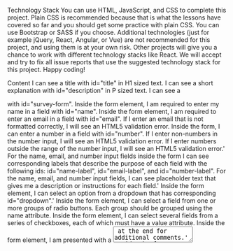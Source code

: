 Technology Stack
You can use HTML, JavaScript, and CSS to complete this project. Plain CSS is recommended because that is what the lessons have covered so far and you should get some practice with plain CSS. You can use Bootstrap or SASS if you choose. Additional technologies (just for example jQuery, React, Angular, or Vue) are not recommended for this project, and using them is at your own risk. Other projects will give you a chance to work with different technology stacks like React. We will accept and try to fix all issue reports that use the suggested technology stack for this project. Happy coding!

Content
  I can see a title with id="title" in H1 sized text.
  I can see a short explanation with id="description" in P sized text.
  I can see a <form> with id="survey-form".
  Inside the form element, I am required to enter my name in a field with id="name".
  Inside the form element, I am required to enter an email in a field with id="email".
  If I enter an email that is not formatted correctly, I will see an HTML5 validation error.
  Inside the form, I can enter a number in a field with id="number".
  If I enter non-numbers in the number input, I will see an HTML5 validation error.
  If I enter numbers outside the range of the number input, I will see an HTML5 validation error.'
  For the name, email, and number input fields inside the form I can see corresponding labels that describe the purpose of each field with the following ids: id="name-label",       id="email-label", and id="number-label".
  For the name, email, and number input fields, I can see placeholder text that gives me a description or instructions for each field.'
  Inside the form element, I can select an option from a dropdown that has corresponding id="dropdown".'
  Inside the form element, I can select a field from one or more groups of radio buttons. Each group should be grouped using the name attribute.
  Inside the form element, I can select several fields from a series of checkboxes, each of which must have a value attribute.
  Inside the form element, I am presented with a <textarea> at the end for additional comments.'
  Inside the form element, I am presented with a button with id="submit" to submit all my inputs.
Completed Project
  
  
  You can my project at:
  
